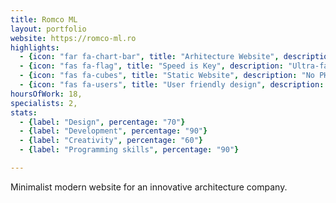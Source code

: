 ```yaml
---
title: Romco ML
layout: portfolio
website: https://romco-ml.ro
highlights: 
  - {icon: "far fa-chart-bar", title: "Arhitecture Website", description: "Portfolio showcase for ROMCO-ML, innovative arhitecture company."}
  - {icon: "fas fa-flag", title: "Speed is Key", description: "Ultra-fast load times, averaging less than 3 seconds."}
  - {icon: "fas fa-cubes", title: "Static Website", description: "No PHP, MySQL or frameworks. Just plain HTML, CSS & vanilla JavaScript."}
  - {icon: "fas fa-users", title: "User friendly design", description: "In this clean website design, all the information is easily accessible."}
hoursOfWork: 18,
specialists: 2,
stats:
  - {label: "Design", percentage: "70"}
  - {label: "Development", percentage: "90"}
  - {label: "Creativity", percentage: "60"}
  - {label: "Programming skills", percentage: "90"}

---
```


Minimalist modern website for an innovative architecture company.
